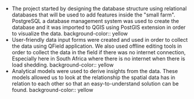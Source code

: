 - The project started by designing the database structure using relational databases that will be used to add features inside the "small farm". PostgreSQL a database management system was used to create the database and it was imported to QGIS using PostGIS extension in order to visualize the data.
  background-color:: yellow
- User-friendly data input forms were created and used in order to collect the data using QField application. We also used offline editing tools in order to collect the data in the field if there was no internet connection, Especially here in South Africa where there is no internet when there is load shedding.
  background-color:: yellow
- Analytical models were used to derive insights from the data. These models allowed us to look at the relationship the spatial data has in relation to each other so that an easy-to-understand solution can be found.
  background-color:: yellow
